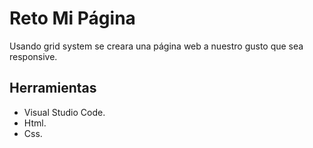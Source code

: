 # Reto Mi Página
Usando grid system se creara una página web a nuestro gusto que sea responsive.
## Herramientas 
* Visual Studio Code.
* Html.
* Css.
